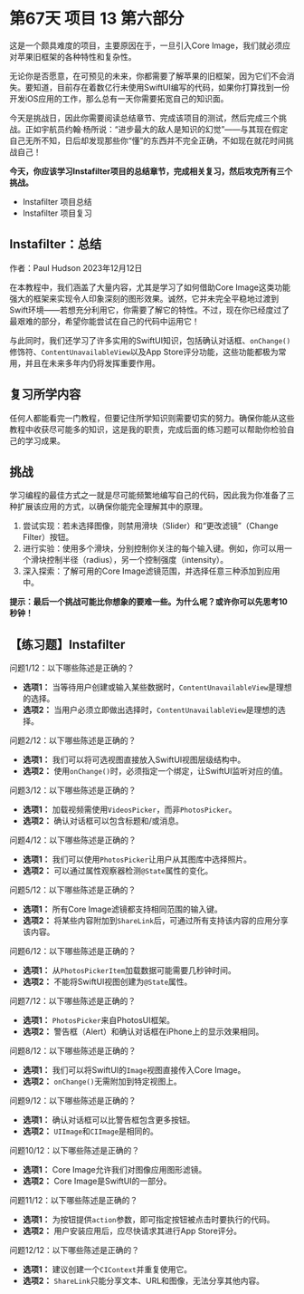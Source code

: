 # 第67天 项目 13 第六部分

这是一个颇具难度的项目，主要原因在于，一旦引入Core Image，我们就必须应对苹果旧框架的各种特性和复杂性。

无论你是否愿意，在可预见的未来，你都需要了解苹果的旧框架，因为它们不会消失。要知道，目前存在着数亿行未使用SwiftUI编写的代码，如果你打算找到一份开发iOS应用的工作，那么总有一天你需要拓宽自己的知识面。

今天是挑战日，因此你需要阅读总结章节、完成该项目的测试，然后完成三个挑战。正如宇航员约翰·杨所说：“进步最大的敌人是知识的幻觉”——与其现在假定自己无所不知，日后却发现那些你“懂”的东西并不完全正确，不如现在就花时间挑战自己！

**今天，你应该学习Instafilter项目的总结章节，完成相关复习，然后攻克所有三个挑战。**

- Instafilter 项目总结
- Instafilter 项目复习



## Instafilter：总结

作者：Paul Hudson  2023年12月12日

在本教程中，我们涵盖了大量内容，尤其是学习了如何借助Core Image这类功能强大的框架来实现令人印象深刻的图形效果。诚然，它并未完全平稳地过渡到Swift环境——若想充分利用它，你需要了解它的特性。不过，现在你已经度过了最艰难的部分，希望你能尝试在自己的代码中运用它！

与此同时，我们还学习了许多实用的SwiftUI知识，包括确认对话框、`onChange()`修饰符、`ContentUnavailableView`以及App Store评分功能，这些功能都极为常用，并且在未来多年内仍将发挥重要作用。

## 复习所学内容

任何人都能看完一门教程，但要记住所学知识则需要切实的努力。确保你能从这些教程中收获尽可能多的知识，这是我的职责，完成后面的练习题可以帮助你检验自己的学习成果。

## 挑战

学习编程的最佳方式之一就是尽可能频繁地编写自己的代码，因此我为你准备了三种扩展该应用的方式，以确保你能完全理解其中的原理。

1. 尝试实现：若未选择图像，则禁用滑块（Slider）和“更改滤镜”（Change Filter）按钮。
2. 进行实验：使用多个滑块，分别控制你关注的每个输入键。例如，你可以用一个滑块控制半径（radius），另一个控制强度（intensity）。
3. 深入探索：了解可用的Core Image滤镜范围，并选择任意三种添加到应用中。

**提示：最后一个挑战可能比你想象的要难一些。为什么呢？或许你可以先思考10秒钟！**



## 【练习题】Instafilter

问题1/12：以下哪些陈述是正确的？

- **选项1：** 当等待用户创建或输入某些数据时，`ContentUnavailableView`是理想的选择。
- **选项2：** 当用户必须立即做出选择时，`ContentUnavailableView`是理想的选择。

问题2/12：以下哪些陈述是正确的？

- **选项1：** 我们可以将可选视图直接放入SwiftUI视图层级结构中。
- **选项2：** 使用`onChange()`时，必须指定一个绑定，让SwiftUI监听对应的值。

问题3/12：以下哪些陈述是正确的？

- **选项1：** 加载视频需使用`VideosPicker`，而非`PhotosPicker`。
- **选项2：** 确认对话框可以包含标题和/或消息。

问题4/12：以下哪些陈述是正确的？

- **选项1：** 我们可以使用`PhotosPicker`让用户从其图库中选择照片。
- **选项2：** 可以通过属性观察器检测`@State`属性的变化。

问题5/12：以下哪些陈述是正确的？

- **选项1：** 所有Core Image滤镜都支持相同范围的输入键。
- **选项2：** 将某些内容附加到`ShareLink`后，可通过所有支持该内容的应用分享该内容。

问题6/12：以下哪些陈述是正确的？

- **选项1：** 从`PhotosPickerItem`加载数据可能需要几秒钟时间。
- **选项2：** 不能将SwiftUI视图创建为`@State`属性。

问题7/12：以下哪些陈述是正确的？

- **选项1：** `PhotosPicker`来自PhotosUI框架。
- **选项2：** 警告框（Alert）和确认对话框在iPhone上的显示效果相同。

问题8/12：以下哪些陈述是正确的？

- **选项1：** 我们可以将SwiftUI的`Image`视图直接传入Core Image。
- **选项2：** `onChange()`无需附加到特定视图上。

问题9/12：以下哪些陈述是正确的？

- **选项1：** 确认对话框可以比警告框包含更多按钮。
- **选项2：** `UIImage`和`CIImage`是相同的。

问题10/12：以下哪些陈述是正确的？

- **选项1：** Core Image允许我们对图像应用图形滤镜。
- **选项2：** Core Image是SwiftUI的一部分。

问题11/12：以下哪些陈述是正确的？

- **选项1：** 为按钮提供`action`参数，即可指定按钮被点击时要执行的代码。
- **选项2：** 用户安装应用后，应尽快请求其进行App Store评分。

问题12/12：以下哪些陈述是正确的？

- **选项1：** 建议创建一个`CIContext`并重复使用它。
- **选项2：** `ShareLink`只能分享文本、URL和图像，无法分享其他内容。